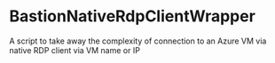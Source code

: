 # BastionNativeRdpClientWrapper
A script to take away the complexity of connection to an Azure VM via native RDP client via VM name or IP
